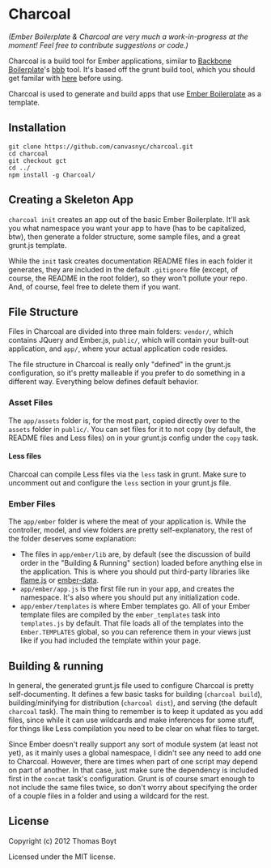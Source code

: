 # Charcoal

_(Ember Boilerplate & Charcoal are very much a work-in-progress at the moment! Feel free to contribute suggestions or code.)_

Charcoal is a build tool for Ember applications, similar to [Backbone Boilerplate](https://github.com/tbranyen/backbone-boilerplate)'s [bbb](https://github.com/backbone-boilerplate/grunt-bbb) tool. It's based off the grunt build tool, which you should get familar with [here](https://github.com/cowboy/grunt) before using.

Charcoal is used to generate and build apps that use [Ember Boilerplate](https://github.com/thomasboyt/Ember-Boilerplate) as a template.

## Installation

```
git clone https://github.com/canvasnyc/charcoal.git
cd charcoal
git checkout gct
cd ../
npm install -g Charcoal/
```

## Creating a Skeleton App

`charcoal init` creates an app out of the basic Ember Boilerplate. It'll ask you what namespace you want your app to have (has to be capitalized, btw), then generate a folder structure, some sample files, and a great grunt.js template.

While the `init` task creates documentation README files in each folder it generates, they are included in the default `.gitignore` file (except, of course, the README in the root folder), so they won't pollute your repo. And, of course, feel free to delete them if you want.

## File Structure

Files in Charcoal are divided into three main folders: `vendor/`, which contains JQuery and Ember.js, `public/`, which will contain your built-out application, and `app/`, where your actual application code resides.

The file structure in Charcoal is really only "defined" in the grunt.js configuration, so it's pretty malleable if you prefer to do something in a different way. Everything below defines default behavior.

### Asset Files

The `app/assets` folder is, for the most part, copied directly over to the `assets` folder in `public/`. You can set files for it to not copy (by default, the README files and Less files) on in your grunt.js config under the `copy` task.

#### Less files

Charcoal can compile Less files via the `less` task in grunt. Make sure to uncomment out and configure the `less` section in your grunt.js file.

### Ember Files

The `app/ember` folder is where the meat of your application is. While the controller, model, and view folders are pretty self-explanatory, the rest of the folder deserves some explanation:

* The files in `app/ember/lib` are, by default (see the discussion of build order in the "Building & Running" section) loaded before anything else in the application. This is where you should put third-party libraries like [flame.js](https://github.com/flamejs/flame.js) or [ember-data](https://github.com/emberjs/data).
* `app/ember/app.js` is the first file run in your app, and creates the namespace. It's also where you should put any initialization code.
* `app/ember/templates` is where Ember templates go. All of your Ember template files are compiled by the `ember_templates` task into `templates.js` by default. That file loads all of the templates into the `Ember.TEMPLATES` global, so you can reference them in your views just like if you had included the template within your page.

## Building & running

In general, the generated grunt.js file used to configure Charcoal is pretty self-documenting. It defines a few basic tasks for building (`charcoal build`), building/minifying for distribution (`charcoal dist`), and serving (the default `charcoal` task). The main thing to remember is to keep it updated as you add files, since while it can use wildcards and make inferences for some stuff, for things like Less compilation you need to be clear on what files to target.

Since Ember doesn't really support any sort of module system (at least not yet), as it mainly uses a global namespace, I didn't see any need to add one to Charcoal. However, there are times when part of one script may depend on part of another. In that case, just make sure the dependency is included first in the `concat` task's configuration. Grunt is of course smart enough to not include the same files twice, so don't worry about specifying the order of a couple files in a folder and using a wildcard for the rest.

## License
Copyright (c) 2012 Thomas Boyt 

Licensed under the MIT license.
